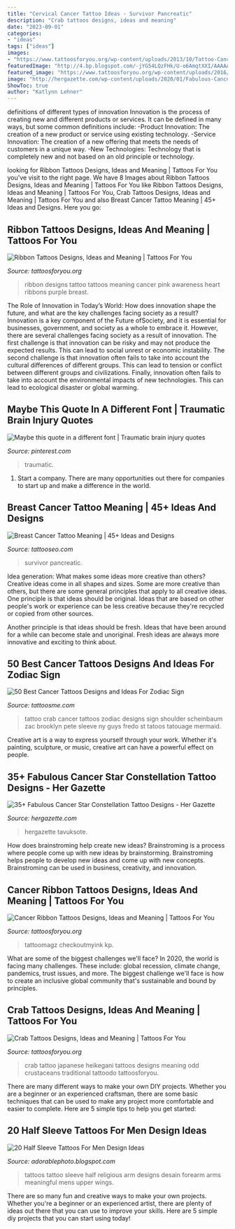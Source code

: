 ```yaml
---
title: "Cervical Cancer Tattoo Ideas - Survivor Pancreatic"
description: "Crab tattoos designs, ideas and meaning"
date: "2023-09-01"
categories:
- "ideas"
tags: ["ideas"]
images:
- "https://www.tattoosforyou.org/wp-content/uploads/2013/10/Tattoo-Cancer-Ribbon.jpg"
featuredImage: "http://4.bp.blogspot.com/-jYG54LQzFHk/U-o6AmqtXXI/AAAAAAAAEKk/zokyOisgDLw/s1600/Religious%2Bsleeve%2Btattoos%2Bfor%2Bmen%2Bideas.jpg"
featured_image: "https://www.tattoosforyou.org/wp-content/uploads/2016/03/Japanese-Crab-Tattoo.jpg"
image: "http://hergazette.com/wp-content/uploads/2020/01/Fabulous-Cancer-Star-Constellation-Tattoo-Designs-21.jpg"
ShowToc: true
author: "Katlynn Lehner"
---
```



definitions of different types of innovation
Innovation is the process of creating new and different products or services. It can be defined in many ways, but some common definitions include: 
-Product Innovation: The creation of a new product or service using existing technology.
-Service Innovation: The creation of a new offering that meets the needs of customers in a unique way.
-New Technologies: Technology that is completely new and not based on an old principle or technology.

	

		
looking for Ribbon Tattoos Designs, Ideas and Meaning | Tattoos For You you've visit to the right page. We have 8 Images about Ribbon Tattoos Designs, Ideas and Meaning | Tattoos For You like Ribbon Tattoos Designs, Ideas and Meaning | Tattoos For You, Crab Tattoos Designs, Ideas and Meaning | Tattoos For You and also Breast Cancer Tattoo Meaning | 45+ Ideas and Designs. Here you go:
		
    
## Ribbon Tattoos Designs, Ideas And Meaning | Tattoos For You

<img loading=lazy src="http://www.tattoosforyou.org/wp-content/uploads/2013/11/Tattoo-Ribbon-Designs.jpg" onerror="this.onerror=null;this.src='https://tse3.mm.bing.net/th?id=OIP.wrWyvG1e-wuiEhfQ9iDrDgHaJ4&amp;pid=15.1';" alt="Ribbon Tattoos Designs, Ideas and Meaning | Tattoos For You">

_Source: tattoosforyou.org_

>ribbon designs tattoo tattoos meaning cancer pink awareness heart ribbons purple breast. 

	

The Role of Innovation in Today’s World: How does innovation shape the future, and what are the key challenges facing society as a result?
Innovation is a key component of the Future ofSociety, and it is essential for businesses, government, and society as a whole to embrace it. However, there are several challenges facing society as a result of innovation. The first challenge is that innovation can be risky and may not produce the expected results. This can lead to social unrest or economic instability. The second challenge is that innovation often fails to take into account the cultural differences of different groups. This can lead to tension or conflict between different groups and civilizations. Finally, innovation often fails to take into account the environmental impacts of new technologies. This can lead to ecological disaster or global warming.

    
## Maybe This Quote In A Different Font | Traumatic Brain Injury Quotes

<img loading=lazy src="https://i.pinimg.com/736x/b9/14/75/b91475518b7724da9f0139350bed4025.jpg" onerror="this.onerror=null;this.src='https://tse1.mm.bing.net/th?id=OIP.318-VRdZKdx2basc8bJ7YQHaJ3&amp;pid=15.1';" alt="Maybe this quote in a different font | Traumatic brain injury quotes">

_Source: pinterest.com_

>traumatic. 

	

1. Start a company. There are many opportunities out there for companies to start up and make a difference in the world. 

    
## Breast Cancer Tattoo Meaning | 45+ Ideas And Designs

<img loading=lazy src="https://www.tattooseo.com/wp-content/uploads/2016/03/Breast-Cancer-Tattoos-12.jpg" onerror="this.onerror=null;this.src='https://tse3.mm.bing.net/th?id=OIP.rbmAY05E36vT3hunmGuFWQAAAA&amp;pid=15.1';" alt="Breast Cancer Tattoo Meaning | 45+ Ideas and Designs">

_Source: tattooseo.com_

>survivor pancreatic. 

	

Idea generation: What makes some ideas more creative than others?
Creative ideas come in all shapes and sizes. Some are more creative than others, but there are some general principles that apply to all creative ideas.
One principle is that ideas should be original. Ideas that are based on other people's work or experience can be less creative because they're recycled or copied from other sources.

Another principle is that ideas should be fresh. Ideas that have been around for a while can become stale and unoriginal. Fresh ideas are always more innovative and exciting to think about.

    
## 50 Best Cancer Tattoos Designs And Ideas For Zodiac Sign

<img loading=lazy src="https://lh3.googleusercontent.com/vpgVbaPUMNVkP6mNwFIOIGj0O_shbHC6oOU1hYdY4puGY3PpnF_7vRVgAG84tYHVwFVA2NevNGqxPTV8s7LQih27T3XFeZzIqIkVMO3XSrul5vZL2v0RnQu5AglcnDzBNutFPI8IQVlSf_xoNdyYZOdj77YvohiIRT5De1kRn52L5puIB14z6_3H6LG417FY3R-MyENKXDv53aKdJsrx7KCxuaboWeNnAFqwu7rjAn_ZPDUtR1cbpS1I13mQvFM-qyQimHTJ2ixKpoJuok8JtdAf9YJXh45wXxoBy3mNrzwzQwHIyJDXcaRqI_iR0RQMRc_5ST7UQ_Wj8VUBcdxch61X9wN2g5F512oAGYCC7mcUmC-CXEXnVyzj7U1S4b4negdDFqnQQovFFKFvBo-jXXw28jc8jX3ImhoHI4ZRLFIVDVMkUYSwGhbIbf79E5SqyUqqN78J831i4a4QWB6_7FN0QGuHSyAzIAyELRIMQ45Rt8EJ7Rz1ZyjG2cHvret_2NgtklozeEZHv0ZLCyX8PEAqC7SJvJb5nDrTxlzKatrX_7K6Cplzu3uBYWj-Y_w8hly39h5k1D4W9x-0n_opWzjkGxwO5vB7wFXqInQrAw=w460-h613-no" onerror="this.onerror=null;this.src='https://tse3.mm.bing.net/th?id=OIP.BFMtXmJIJiDLX_cBVPhQBgAAAA&amp;pid=15.1';" alt="50 Best Cancer Tattoos Designs and Ideas For Zodiac Sign">

_Source: tattoosme.com_

>tattoo crab cancer tattoos zodiac designs sign shoulder scheinbaum zac brooklyn pete sleeve ny guys fredo st tatoos tatouage mermaid. 

	

Creative art is a way to express yourself through your work. Whether it's painting, sculpture, or music, creative art can have a powerful effect on people.

    
## 35+ Fabulous Cancer Star Constellation Tattoo Designs - Her Gazette

<img loading=lazy src="http://hergazette.com/wp-content/uploads/2020/01/Fabulous-Cancer-Star-Constellation-Tattoo-Designs-21.jpg" onerror="this.onerror=null;this.src='https://tse4.mm.bing.net/th?id=OIP.FaL96_W8lNUSAX0tEY1-9wHaFj&amp;pid=15.1';" alt="35+ Fabulous Cancer Star Constellation Tattoo Designs - Her Gazette">

_Source: hergazette.com_

>hergazette tavuksote. 

	

How does brainstroming help create new ideas?
Brainstroming is a process where people come up with new ideas by brainstorming. Brainstroming helps people to develop new ideas and come up with new concepts. Brainstroming can be used in business, creativity, and innovation.

    
## Cancer Ribbon Tattoos Designs, Ideas And Meaning | Tattoos For You

<img loading=lazy src="https://www.tattoosforyou.org/wp-content/uploads/2013/10/Tattoo-Cancer-Ribbon.jpg" onerror="this.onerror=null;this.src='https://tse3.mm.bing.net/th?id=OIP.AWhc2kGFjaDATtbf7l477QHaJ4&amp;pid=15.1';" alt="Cancer Ribbon Tattoos Designs, Ideas and Meaning | Tattoos For You">

_Source: tattoosforyou.org_

>tattoomagz checkoutmyink kp. 

	

What are some of the biggest challenges we'll face?
In 2020, the world is facing many challenges. These include: global recession, climate change, pandemics, trust issues, and more. The biggest challenge we'll face is how to create an inclusive global community that's sustainable and bound by principles.

    
## Crab Tattoos Designs, Ideas And Meaning | Tattoos For You

<img loading=lazy src="https://www.tattoosforyou.org/wp-content/uploads/2016/03/Japanese-Crab-Tattoo.jpg" onerror="this.onerror=null;this.src='https://tse2.mm.bing.net/th?id=OIP.EZiApRoI4Gqy8UXHpQy9sAHaLH&amp;pid=15.1';" alt="Crab Tattoos Designs, Ideas and Meaning | Tattoos For You">

_Source: tattoosforyou.org_

>crab tattoo japanese heikegani tattoos designs meaning odd crustaceans traditional tattoodo tattoosforyou. 

	

There are many different ways to make your own DIY projects. Whether you are a beginner or an experienced craftsman, there are some basic techniques that can be used to make any project more comfortable and easier to complete. Here are 5 simple tips to help you get started:

    
## 20 Half Sleeve Tattoos For Men Design Ideas

<img loading=lazy src="http://4.bp.blogspot.com/-jYG54LQzFHk/U-o6AmqtXXI/AAAAAAAAEKk/zokyOisgDLw/s1600/Religious%2Bsleeve%2Btattoos%2Bfor%2Bmen%2Bideas.jpg" onerror="this.onerror=null;this.src='https://tse4.mm.bing.net/th?id=OIP.rALq1EFwcXT2Nv30zmghLQHaLH&amp;pid=15.1';" alt="20 Half Sleeve Tattoos For Men Design Ideas">

_Source: adorablephoto.blogspot.com_

>tattoos tattoo sleeve half religious arm designs desain forearm arms meaningful mens upper wings. 

	

There are so many fun and creative ways to make your own projects. Whether you're a beginner or an experienced artist, there are plenty of ideas out there that you can use to improve your skills. Here are 5 simple diy projects that you can start using today!

